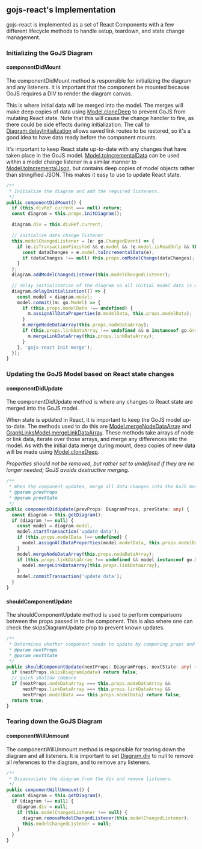 ## gojs-react's Implementation
gojs-react is implemented as a set of React Components with a few different lifecycle methods to handle setup, teardown, and state change management.

### Initializing the GoJS Diagram
#### componentDidMount
The componentDidMount method is responsible for initializing the diagram and any listeners.
It is important that the component be mounted because GoJS requires a DIV to render the diagram canvas.

This is where initial data will be merged into the model. The merges will make deep copies of data using [Model.cloneDeep](https://gojs.net/latest/api/symbols/Model.html#cloneDeep) to prevent GoJS from mutating React state. Note that this will cause the change handler to fire, as there could be side effects during initialization. The call to [Diagram.delayInitialization](https://gojs.net/latest/api/symbols/Diagram.html#delayInitialization)
allows saved link routes to be restored, so it's a good idea to have data ready before the component mounts.

It's important to keep React state up-to-date with any changes that have taken place in the GoJS model.
[Model.toIncrementalData](https://gojs.net/latest/api/symbols/Model.html#toIncrementalData) can be used within a model change listener
in a similar manner to [Model.toIncrementalJson](https://gojs.net/latest/api/symbols/Model.html#toIncrementalJson),
but contains deep copies of model objects rather than stringified JSON. This makes it easy to use to update React state.

```ts
/**
 * Initialize the diagram and add the required listeners.
 */
public componentDidMount() {
  if (this.divRef.current === null) return;
  const diagram = this.props.initDiagram();

  diagram.div = this.divRef.current;

  // initialize data change listener
  this.modelChangedListener = (e: go.ChangedEvent) => {
    if (e.isTransactionFinished && e.model && !e.model.isReadOnly && this.props.onModelChange) {
      const dataChanges = e.model.toIncrementalData(e);
      if (dataChanges !== null) this.props.onModelChange(dataChanges);
    }
  };
  diagram.addModelChangedListener(this.modelChangedListener);

  // delay initialization of the diagram so all initial model data is merged before any animations/layouts
  diagram.delayInitialization(() => {
    const model = diagram.model;
    model.commit((m: go.Model) => {
      if (this.props.modelData !== undefined) {
        m.assignAllDataProperties(m.modelData, this.props.modelData);
      }
      m.mergeNodeDataArray(this.props.nodeDataArray);
      if (this.props.linkDataArray !== undefined && m instanceof go.GraphLinksModel) {
        m.mergeLinkDataArray(this.props.linkDataArray);
      }
    }, 'gojs-react init merge');
  });
}
```

### Updating the GoJS Model based on React state changes
#### componentDidUpdate
The componentDidUpdate method is where any changes to React state are merged into the GoJS model.

When state is updated in React, it is important to keep the GoJS model up-to-date.
The methods used to do this are [Model.mergeNodeDataArray](https://gojs.net/latest/api/symbols/Model.html#mergeNodeDataArray) and
[GraphLinksModel.mergeLinkDataArray](https://gojs.net/latest/api/symbols/GraphLinksModel.html#mergeLinkDataArray).
These methods take arrays of node or link data, iterate over those arrays, and merge any differences into the model.
As with the initial data merge during mount, deep copies of new data will be made
using [Model.cloneDeep](https://gojs.net/latest/api/symbols/Model.html#cloneDeep).

_Properties should not be removed, but rather set to undefined if they are no longer needed; GoJS avoids destructive merging._

```ts
/**
 * When the component updates, merge all data changes into the GoJS model to ensure everything stays in sync.
 * @param prevProps
 * @param prevState
 */
public componentDidUpdate(prevProps: DiagramProps, prevState: any) {
  const diagram = this.getDiagram();
  if (diagram !== null) {
    const model = diagram.model;
    model.startTransaction('update data');
    if (this.props.modelData !== undefined) {
      model.assignAllDataProperties(model.modelData, this.props.modelData);
    }
    model.mergeNodeDataArray(this.props.nodeDataArray);
    if (this.props.linkDataArray !== undefined && model instanceof go.GraphLinksModel) {
      model.mergeLinkDataArray(this.props.linkDataArray);
    }
    model.commitTransaction('update data');
  }
}
```

#### shouldComponentUpdate
The shouldComponentUpdate method is used to perform comparisons between the props passed in to the component.
This is also where one can check the skipsDiagramUpdate prop to prevent known updates.

```ts
/**
 * Determines whether component needs to update by comparing props and checking skipsDiagramUpdate.
 * @param nextProps
 * @param nextState
 */
public shouldComponentUpdate(nextProps: DiagramProps, nextState: any) {
  if (nextProps.skipsDiagramUpdate) return false;
  // quick shallow compare
  if (nextProps.nodeDataArray === this.props.nodeDataArray &&
      nextProps.linkDataArray === this.props.linkDataArray &&
      nextProps.modelData === this.props.modelData) return false;
  return true;
}
```

### Tearing down the GoJS Diagram
#### componentWillUnmount
The componentWillUnmount method is responsible for tearing down the diagram and all listeners.
It is important to set [Diagram.div](https://gojs.net/latest/api/symbols/Diagram.html#div) to null to remove all references to the diagram, and to remove any listeners.

```ts
/**
 * Disassociate the diagram from the div and remove listeners.
 */
public componentWillUnmount() {
  const diagram = this.getDiagram();
  if (diagram !== null) {
    diagram.div = null;
    if (this.modelChangedListener !== null) {
      diagram.removeModelChangedListener(this.modelChangedListener);
      this.modelChangedListener = null;
    }
  }
}
```
